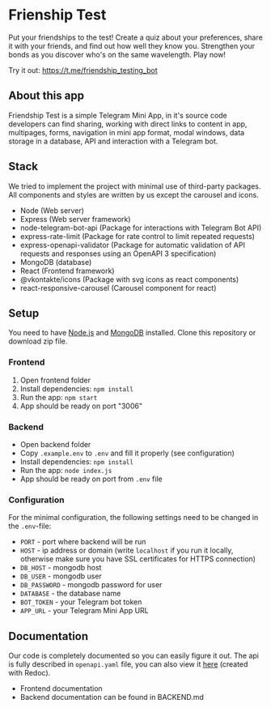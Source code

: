 # Frienship Test
Put your friendships to the test! Create a quiz about your preferences, share it with your friends, and find out how well they know you. Strengthen your bonds as you discover who's on the same wavelength. Play now!

Try it out: https://t.me/friendship_testing_bot

## About this app
Friendship Test is a simple Telegram Mini App, in it's source code developers can find sharing, working with direct links to content in app, multipages, forms, navigation in mini app format, modal windows, data storage in a database, API and interaction with a Telegram bot. 

## Stack
We tried to implement the project with minimal use of third-party packages. All components and styles are written by us except the carousel and icons.

 - Node (Web server)
 - Express (Web server framework)
 - node-telegram-bot-api (Package for interactions with Telegram Bot API)
 - express-rate-limit (Package for rate control to limit repeated requests)
 - express-openapi-validator (Package for automatic validation of API requests and responses using an OpenAPI 3 specification) 
 - MongoDB (database)
 - React (Frontend framework)
 - @vkontakte/icons (Package with svg icons as react components) 
 - react-responsive-carousel (Carousel component for react)

## Setup
You need to have [Node.js](https://nodejs.org/) and [MongoDB](https://www.mongodb.com/) installed.
Clone this repository or download zip file.

### Frontend
 1. Open frontend folder 
 2. Install dependencies: `npm install`
 3. Run the app: `npm start`
 4. App should be ready on port "3006"

### Backend
 - Open backend folder
 - Copy `.example.env` to `.env` and fill it properly (see configuration)
 - Install dependencies: `npm install`
 - Run the app: `node index.js`
 - App should be ready on port from `.env` file

### Configuration
For the minimal configuration, the following settings need to be changed in the `.env`-file:
 - `PORT` - port where backend will be run
 - `HOST` - ip address or domain (write `localhost` if you run it locally, otherwise make sure you have SSL certificates for HTTPS connection)
 - `DB_HOST` - mongodb host 
 - `DB_USER` - mongodb user
 - `DB_PASSWORD` - mongodb password for user
 - `DATABASE` - the database name
 - `BOT_TOKEN` - your Telegram bot token
 - `APP_URL` - your Telegram Mini App URL

## Documentation
Our code is completely documented so you can easily figure it out. The api is fully described in `openapi.yaml` file, you can also view it [here](https://pipeweb.ru:3000/static/openapi_doc.html) (created with Redoc).

 - Frontend documentation
 - Backend documentation can be found in BACKEND.md
